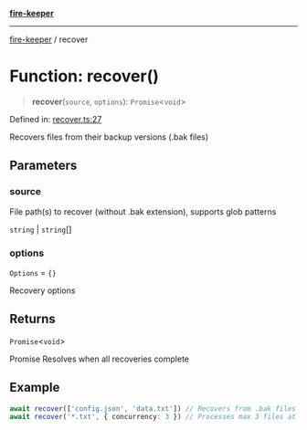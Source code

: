 [**fire-keeper**](../README.md)

***

[fire-keeper](../README.md) / recover

# Function: recover()

> **recover**(`source`, `options`): `Promise`\<`void`\>

Defined in: [recover.ts:27](https://github.com/phonowell/fire-keeper/blob/main/src/recover.ts#L27)

Recovers files from their backup versions (.bak files)

## Parameters

### source

File path(s) to recover (without .bak extension), supports glob patterns

`string` | `string`[]

### options

`Options` = `{}`

Recovery options

## Returns

`Promise`\<`void`\>

Promise<void> Resolves when all recoveries complete

## Example

```ts
await recover(['config.json', 'data.txt']) // Recovers from .bak files
await recover('*.txt', { concurrency: 3 }) // Processes max 3 files at once
```
